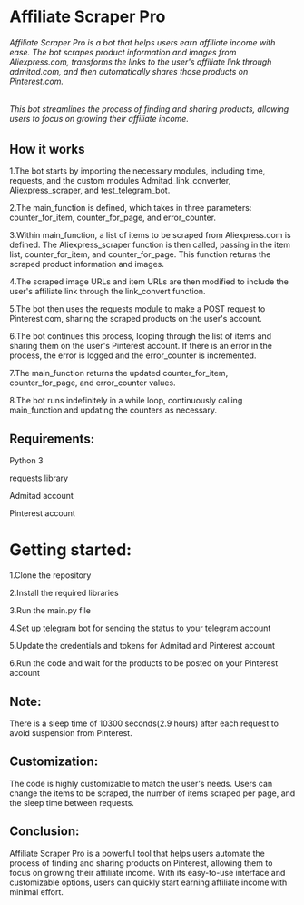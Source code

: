 # Affiliate Scraper Pro

###### Affiliate Scraper Pro is a bot that helps users earn affiliate income with ease. The bot scrapes product information and images from Aliexpress.com, transforms the links to the user's affiliate link through admitad.com, and then automatically shares those products on Pinterest.com.

###### This bot streamlines the process of finding and sharing products, allowing users to focus on growing their affiliate income.

## How it works
1.The bot starts by importing the necessary modules, including time, requests, and the custom modules Admitad_link_converter, Aliexpress_scraper, and test_telegram_bot.

2.The main_function is defined, which takes in three parameters: counter_for_item, counter_for_page, and error_counter.

3.Within main_function, a list of items to be scraped from Aliexpress.com is defined. The Aliexpress_scraper function is then called, passing in the item list, counter_for_item, and counter_for_page. This function returns the scraped product information and images.

4.The scraped image URLs and item URLs are then modified to include the user's affiliate link through the link_convert function.

5.The bot then uses the requests module to make a POST request to Pinterest.com, sharing the scraped products on the user's account.

6.The bot continues this process, looping through the list of items and sharing them on the user's Pinterest account. If there is an error in the process, the error is logged and the error_counter is incremented.

7.The main_function returns the updated counter_for_item, counter_for_page, and error_counter values.

8.The bot runs indefinitely in a while loop, continuously calling main_function and updating the counters as necessary.

## Requirements:
Python 3

requests library

Admitad account

Pinterest account

# Getting started:

1.Clone the repository

2.Install the required libraries

3.Run the main.py file

4.Set up telegram bot for sending the status to your telegram account

5.Update the credentials and tokens for Admitad and Pinterest account

6.Run the code and wait for the products to be posted on your Pinterest account

## Note:
There is a sleep time of 10300 seconds(2.9 hours) after each request to avoid suspension from Pinterest.
## Customization:
The code is highly customizable to match the user's needs. Users can change the items to be scraped, the number of items scraped per page, and the sleep time between requests.

## Conclusion:
Affiliate Scraper Pro is a powerful tool that helps users automate the process of finding and sharing products on Pinterest, allowing them to focus on growing their affiliate income. With its easy-to-use interface and customizable options, users can quickly start earning affiliate income with minimal effort.
